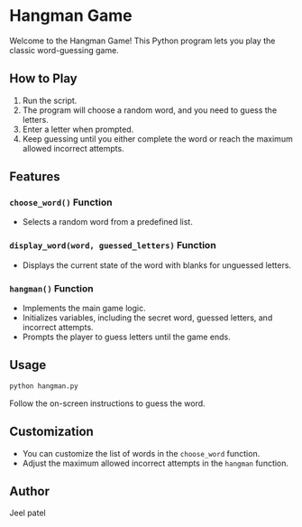 # Hangman Game

Welcome to the Hangman Game! This Python program lets you play the classic word-guessing game.

## How to Play

1. Run the script.
2. The program will choose a random word, and you need to guess the letters.
3. Enter a letter when prompted.
4. Keep guessing until you either complete the word or reach the maximum allowed incorrect attempts.

## Features

### `choose_word()` Function

- Selects a random word from a predefined list.

### `display_word(word, guessed_letters)` Function

- Displays the current state of the word with blanks for unguessed letters.

### `hangman()` Function

- Implements the main game logic.
- Initializes variables, including the secret word, guessed letters, and incorrect attempts.
- Prompts the player to guess letters until the game ends.

## Usage

```bash
python hangman.py
```

Follow the on-screen instructions to guess the word.

## Customization

- You can customize the list of words in the `choose_word` function.
- Adjust the maximum allowed incorrect attempts in the `hangman` function.

## Author

Jeel patel 
